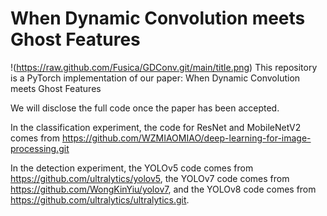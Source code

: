 # When Dynamic Convolution meets Ghost Features
!(https://raw.github.com/Fusica/GDConv.git/main/title.png)
This repository is a PyTorch implementation of our  paper: When Dynamic Convolution meets Ghost Features

We will disclose the full code once the paper has been accepted.

In the classification experiment, the code for ResNet and MobileNetV2 comes from https://github.com/WZMIAOMIAO/deep-learning-for-image-processing.git

In the detection experiment, the YOLOv5 code comes from https://github.com/ultralytics/yolov5, the YOLOv7 code comes from https://github.com/WongKinYiu/yolov7, and the YOLOv8 code comes from https://github.com/ultralytics/ultralytics.git.
